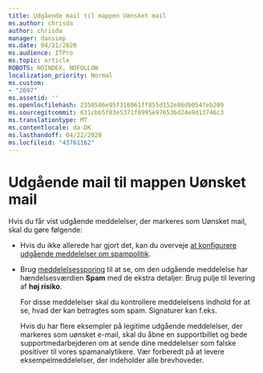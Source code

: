 ```yaml
---
title: Udgående mail til mappen Uønsket mail
ms.author: chrisda
author: chrisda
manager: dansimp
ms.date: 04/21/2020
ms.audience: ITPro
ms.topic: article
ROBOTS: NOINDEX, NOFOLLOW
localization_priority: Normal
ms.custom:
- "2697"
ms.assetid: ''
ms.openlocfilehash: 2350586e95f316061ff855d152e86db0547eb209
ms.sourcegitcommit: 631cbb5f03e5371f0995e976536d24e9d13746c3
ms.translationtype: MT
ms.contentlocale: da-DK
ms.lasthandoff: 04/22/2020
ms.locfileid: "43761162"
---
```

# <a name="outbound-email-to-junk-email-folder"></a>Udgående mail til mappen Uønsket mail

Hvis du får vist udgående meddelelser, der markeres som Uønsket mail, skal du gøre følgende:

- Hvis du ikke allerede har gjort det, kan du overveje [at konfigurere udgående meddelelser om spampolitik](https://docs.microsoft.com/office365/securitycompliance/configure-the-outbound-spam-policy).

- Brug [meddelelsessporing](https://docs.microsoft.com/office365/securitycompliance/message-trace-scc) til at se, om den udgående meddelelse har hændelsesværdien **Spam** med de ekstra detaljer: Brug pulje til levering af **høj risiko**.

  For disse meddelelser skal du kontrollere meddelelsens indhold for at se, hvad der kan betragtes som spam. Signaturer kan f.eks.

  Hvis du har flere eksempler på legitime udgående meddelelser, der markeres som uønsket e-mail, skal du åbne en supportbillet og bede supportmedarbejderen om at sende dine meddelelser som falske positiver til vores spamanalytikere. Vær forberedt på at levere eksempelmeddelelser, der indeholder alle brevhoveder.

